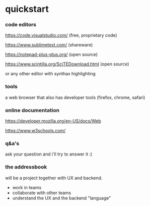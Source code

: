 # quickstart

### code editors ###

https://code.visualstudio.com/ (free, proprietary code)

https://www.sublimetext.com/ (shareware)

https://notepad-plus-plus.org/ (open source)

https://www.scintilla.org/SciTEDownload.html (open source)

or any other editor with synthax highlighting

### tools ###

a web browser that also has developer tools (firefox, chrome, safari)

### online documentation ###

https://developer.mozilla.org/en-US/docs/Web

https://www.w3schools.com/

### q&a's ###

ask your question and i'll try to answer it :)

### the addressbook ###

will be a project together with UX and backend.

- work in teams
- collaborate with other teams
- understand the UX and the backend "language"
